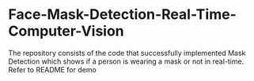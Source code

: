 # Face-Mask-Detection-Real-Time-Computer-Vision
The repository consists of the code that successfully implemented Mask Detection which shows if a person is wearing a mask or not in real-time. Refer to README for demo
